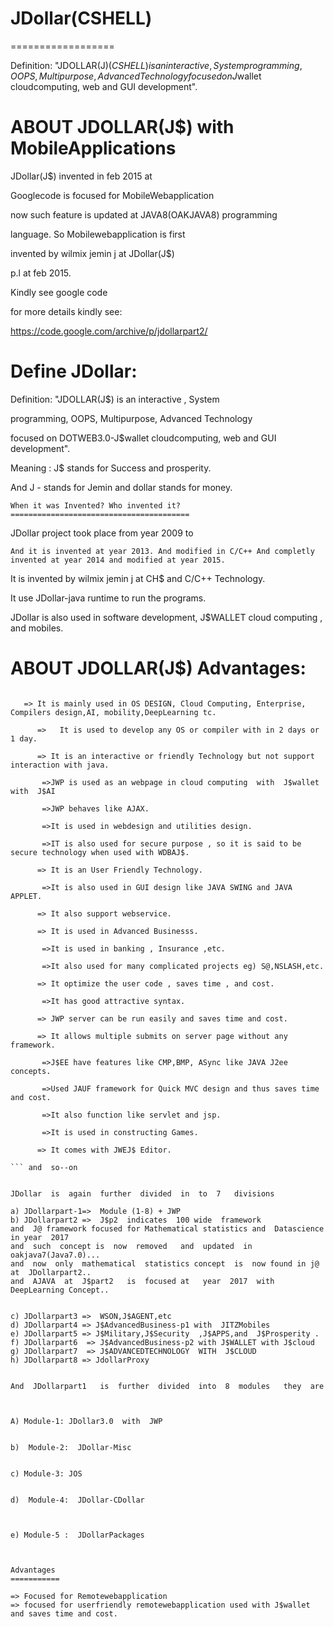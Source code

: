 # JDollar(CSHELL)
==================

 Definition: "JDOLLAR(J$)(CSHELL) is an interactive , System  programming, OOPS, Multipurpose, Advanced Technology  focused on J$wallet cloudcomputing, web and GUI development".

ABOUT  JDOLLAR(J$)  with  MobileApplications
=========================================

JDollar(J$)  invented  in   feb 2015  at

Googlecode  is  focused   for  MobileWebapplication

now   such  feature is updated  at  JAVA8(OAKJAVA8) programming

language. So  Mobilewebapplication  is  first

invented  by  wilmix jemin j at  JDollar(J$)  

p.l  at  feb 2015.

   Kindly  see  google  code

for  more  details kindly see:

https://code.google.com/archive/p/jdollarpart2/

Define  JDollar:  
=================

Definition: "JDOLLAR(J$) is an interactive , System

programming, OOPS, Multipurpose, Advanced Technology

focused on DOTWEB3.0-J$wallet cloudcomputing, web and GUI development".


Meaning : J$ stands for Success and prosperity.

And J - stands for Jemin and dollar stands for money.



    When it was Invented? Who invented it?
    ========================================

JDollar project took place from year 2009 to

    And it is invented at year 2013. And modified in C/C++ And completly invented at year 2014 and modified at year 2015.

It is invented by wilmix jemin j at CH$ and C/C++ Technology.

It use JDollar-java runtime to run the programs.

JDollar is also used in software development, J$WALLET cloud computing , and mobiles.




ABOUT JDOLLAR(J$) Advantages:
==============================

```

   => It is mainly used in OS DESIGN, Cloud Computing, Enterprise, Compilers design,AI, mobility,DeepLearning tc.

      =>   It is used to develop any OS or compiler with in 2 days or 1 day.

      => It is an interactive or friendly Technology but not support interaction with java.

       =>JWP is used as an webpage in cloud computing  with  J$wallet  with  J$AI

       =>JWP behaves like AJAX.

       =>It is used in webdesign and utilities design.

       =>IT is also used for secure purpose , so it is said to be secure technology when used with WDBAJ$.

      => It is an User Friendly Technology.

       =>It is also used in GUI design like JAVA SWING and JAVA APPLET.

      => It also support webservice.

      => It is used in Advanced Businesss.

       =>It is used in banking , Insurance ,etc.

       =>It also used for many complicated projects eg) S@,NSLASH,etc.

      => It optimize the user code , saves time , and cost.

       =>It has good attractive syntax.

      => JWP server can be run easily and saves time and cost.

      => It allows multiple submits on server page without any framework.

       =>J$EE have features like CMP,BMP, ASync like JAVA J2ee concepts.

       =>Used JAUF framework for Quick MVC design and thus saves time and cost.

       =>It also function like servlet and jsp.

       =>It is used in constructing Games.

      => It comes with JWEJ$ Editor.

``` and  so--on


JDollar  is  again  further  divided  in  to  7   divisions

a) JDollarpart-1=>  Module (1-8) + JWP
b) JDollarpart2 =>  J$p2  indicates  100 wide  framework
and  J@ framework focused for Mathematical statistics and  Datascience in year  2017
and  such  concept is  now  removed   and  updated  in  oakjava7(Java7.0)...
and  now  only  mathematical  statistics concept  is  now found in j@  at  JDollarpart2..
and  AJAVA  at  J$part2   is  focused at   year  2017  with  DeepLearning Concept..


c) JDollarpart3 =>  WSON,J$AGENT,etc
d) JDollarpart4 => J$AdvancedBusiness-p1 with  JITZMobiles
e) JDollarpart5 => J$Military,J$Security  ,J$APPS,and  J$Prosperity .
f) JDollarpart6  => J$AdvancedBusiness-p2 with J$WALLET with J$cloud
g) JDollarpart7  => J$ADVANCEDTECHNOLOGY  WITH  J$CLOUD 
h) JDollarpart8 => JdollarProxy 


And  JDollarpart1   is  further  divided  into  8  modules   they  are



A) Module-1: JDollar3.0  with  JWP 


b)  Module-2:  JDollar-Misc


c) Module-3: JOS


d)  Module-4:  JDollar-CDollar



e) Module-5 :  JDollarPackages



Advantages
===========

=> Focused for Remotewebapplication 
=> focused for userfriendly remotewebapplication used with J$wallet and saves time and cost.

